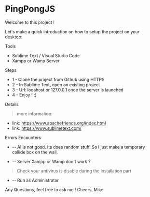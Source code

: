 # PingPongJS

Welcome to this project !

Let's make a quick introduction on how to setup the project on your desktop:

Tools
- Sublime Text / Visual Studio Code
- Xampp or Wamp Server

Steps
* 1 - Clone the project from Github using HTTPS
* 2 - In Sublime Text, open an existing project
* 3 - Url: locahost or 127.0.0.1 once the server is launched
* 4 - Enjoy ! :)

Details
> more information: 
  * link: https://www.apachefriends.org/index.html
  * link: https://www.sublimetext.com/

Errors Encounters
* -- AI is not good. Its does random stuff. So I just make a temporary collide box on the wall.

* -- Server Xampp or Wamp don't work ? 
> Check your antivirus is disable during the installation part 

* -- Run as Administrator

Any Questions, feel free to ask me !
Cheers,
Mike

